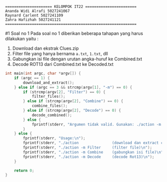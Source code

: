 ```
===================== KELOMPOK IT22 =======================
Ananda Widi Alrafi 5027241067
Raynard Carlent 5027241109
Zahra Hafizhah 5027241121
===========================================================
```

#1 Soal no 1
Pada soal no 1 diberikan beberapa tahapan yang harus dilakukan yaitu :
1. Download dan ekstrak Clues.zip
2. Filter file yang hanya bernama `a.txt`, `1.txt`, dll
3. Gabungkan isi file dengan urutan angka-huruf ke Combined.txt
4. Decode ROT13 dari Combined.txt ke Decoded.txt



```c
int main(int argc, char *argv[]) {
    if (argc == 1) {
        download_and_extract();
    } else if (argc == 3 && strcmp(argv[1], "-m") == 0) {
        if (strcmp(argv[2], "Filter") == 0) {
            filter_files();
        } else if (strcmp(argv[2], "Combine") == 0) {
            combine_files();
        } else if (strcmp(argv[2], "Decode") == 0) {
            decode_combined();
        } else {
            fprintf(stderr, "Argumen tidak valid. Gunakan: ./action -m [Filter|Combine|Decode]\n");
        }
    } else {
        fprintf(stderr, "Usage:\n");
        fprintf(stderr, "./action               (download dan extract clue)\n");
        fprintf(stderr, "./action -m Filter     (filter file)\n");
        fprintf(stderr, "./action -m Combine    (gabungkan isi file)\n");
        fprintf(stderr, "./action -m Decode     (decode Rot13)\n");
    }

    return 0;
}
```

